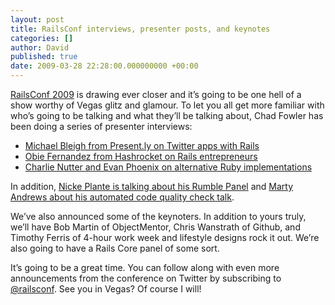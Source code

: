 ```yaml
---
layout: post
title: RailsConf interviews, presenter posts, and keynotes
categories: []
author: David
published: true
date: 2009-03-28 22:28:00.000000000 +00:00
---
```

<p><a href="http://en.oreilly.com/rails2009/">RailsConf 2009</a> is drawing ever closer and it&#8217;s going to be one hell of a show worthy of Vegas glitz and glamour. To let you all get more familiar with who&#8217;s going to be talking and what they&#8217;ll be talking about, Chad Fowler has been doing a series of presenter interviews:</p>
<ul>
	<li><a href="http://chadfowler.com/2009/3/19/railsconf-speaker-interview-michael-bleigh">Michael Bleigh from Present.ly on Twitter apps with Rails</a></li>
	<li><a href="http://chadfowler.com/2009/3/16/railsconf-speaker-interview-obie-fernandez">Obie Fernandez from Hashrocket on Rails entrepreneurs</a></li>
	<li><a href="http://chadfowler.com/2009/3/10/railsconf-speaker-interview-charlie-nutter-and-evan-phoenix">Charlie Nutter and Evan Phoenix on alternative Ruby implementations</a></li>
</ul>
<p>In addition, <a href="http://blog.zerosum.org/2009/3/1/rumble-panel-at-railsconf">Nicke Plante is talking about his Rumble Panel</a> and <a href="http://www.martyandrews.net/blog/2009/03/im_speaking_at_railsconf_2009.html">Marty Andrews about his automated code quality check talk</a>.</p>
<p>We&#8217;ve also announced some of the keynoters. In addition to yours truly, we&#8217;ll have Bob Martin of ObjectMentor, Chris Wanstrath of Github, and Timothy Ferris of 4-hour work week and lifestyle designs rock it out. We&#8217;re also going to have a Rails Core panel of some sort.</p>
<p>It&#8217;s going to be a great time. You can follow along with even more announcements from the conference on Twitter by subscribing to <a href="http://twitter.com/railsconf">@railsconf</a>. See you in Vegas? Of course I will!</p>